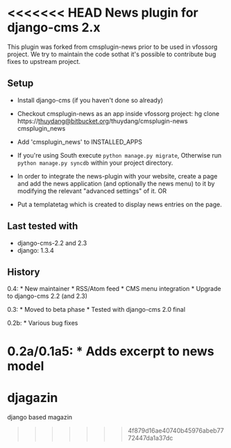 <<<<<<< HEAD
News plugin for django-cms 2.x
===============================

This plugin was forked from cmsplugin-news prior to be used in vfossorg project. We try to maintain the code sothat it's possible to contribute bug fixes to upstream project.

Setup
-----

* Install django-cms (if you haven't done so already)

* Checkout cmsplugin-news as an app inside vfossorg project: hg clone https://thuydang@bitbucket.org/thuydang/cmsplugin-news cmsplugin_news
* Add 'cmsplugin_news' to INSTALLED_APPS

* If you're using South execute `python manage.py migrate`, Otherwise run
  `python manage.py syncdb` within your project directory.
* In order to integrate the news-plugin with your website, create a page and add
  the news application (and optionally the news menu) to it by modifying the
  relevant "advanced settings" of it. OR
* Put a templatetag which is created to display news entries on the page.

Last tested with
----------------

* django-cms-2.2 and 2.3
* django: 1.3.4

History
-------

0.4:
    * New maintainer
    * RSS/Atom feed
    * CMS menu integration
    * Upgrade to django-cms 2.2 (and 2.3)

0.3:
    * Moved to beta phase
    * Tested with django-cms 2.0 final

0.2b:
    * Various bug fixes

0.2a/0.1a5:
    * Adds excerpt to news model
=======
djagazin
========

django based magazin
>>>>>>> 4f879d16ae40740b45976abeb7772447da1a37dc
